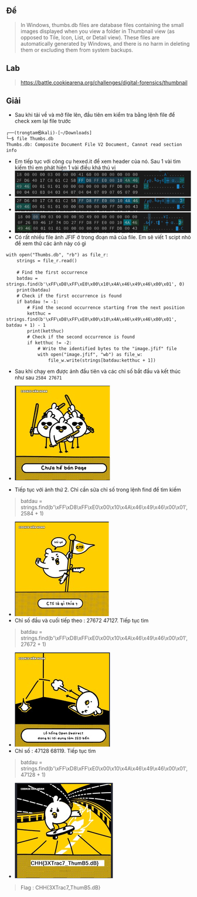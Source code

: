 ## Đề 
> In Windows, thumbs.db files are database files containing the small images displayed when you view a folder in Thumbnail view (as opposed to Tile, Icon, List, or Detail view). These files are automatically generated by Windows, and there is no harm in deleting them or excluding them from system backups.
## Lab
> https://battle.cookiearena.org/challenges/digital-forensics/thumbnail
## Giải
- Sau khi tải về và mở file lên, đầu tiên em kiểm tra bằng lệnh file để check xem lại file trước 
```
┌──(trongtam㉿kali)-[~/Downloads]
└─$ file Thumbs.db 
Thumbs.db: Composite Document File V2 Document, Cannot read section info
```
- Em tiếp tục với công cụ hexed.it để xem header của nó. Sau 1 vài tìm kiếm thì em phát hiện 1 vài điều khá thú vị
- ![image](image/1.PNG)
- ![image](image/2.PNG)
- ![image](image/3.PNG)
- Có rất nhiều file ảnh JFIF ở trong đoạn mã của file. Em sẽ viết 1 scipt nhỏ để xem thử các ảnh này có gì 
```
with open("Thumbs.db", "rb") as file_r:
    strings = file_r.read()

    # Find the first occurrence
    batdau = strings.find(b'\xFF\xD8\xFF\xE0\x00\x10\x4A\x46\x49\x46\x00\x01', 0)
    print(batdau)
    # Check if the first occurrence is found
    if batdau != -1:
        # Find the second occurrence starting from the next position
        ketthuc = strings.find(b'\xFF\xD8\xFF\xE0\x00\x10\x4A\x46\x49\x46\x00\x01', batdau + 1) - 1
        print(ketthuc)
        # Check if the second occurrence is found
        if ketthuc != -2:
            # Write the identified bytes to the "image.jfif" file
            with open("image.jfif", "wb") as file_w:
                file_w.write(strings[batdau:ketthuc + 1])
```
- Sau khi chạy em được ảnh đầu tiên và các chỉ số bắt đầu và kết thúc như sau `2584 27671`

- ![image](image/4.PNG)
- Tiếp tục với ảnh thứ 2. Chỉ cần sửa chỉ số trong lệnh find để tìm kiếm 
> batdau = strings.find(b'\xFF\xD8\xFF\xE0\x00\x10\x4A\x46\x49\x46\x00\x01', 2584 + 1)
- ![image](image/5.PNG)
- Chỉ số đầu và cuối tiếp theo : 27672 47127. Tiếp tục tìm 
> batdau = strings.find(b'\xFF\xD8\xFF\xE0\x00\x10\x4A\x46\x49\x46\x00\x01', 27672 + 1)
- ![image](image/6.PNG)
- Chỉ số :  47128 68119. Tiếp tục tìm
> batdau = strings.find(b'\xFF\xD8\xFF\xE0\x00\x10\x4A\x46\x49\x46\x00\x01', 47128 + 1)
- ![image](image/7.PNG)
> Flag : CHH{3XTrac7_ThumB5.dB}

